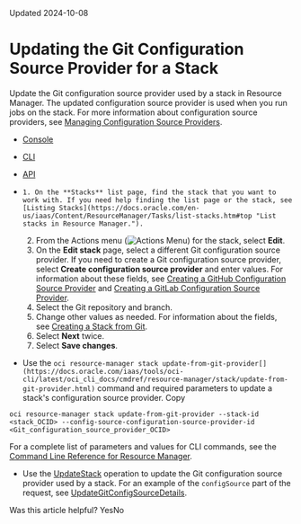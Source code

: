 Updated 2024-10-08
# Updating the Git Configuration Source Provider for a Stack
Update the Git configuration source provider used by a stack in Resource Manager. The updated configuration source provider is used when you run jobs on the stack.
For more information about configuration source providers, see [Managing Configuration Source Providers](https://docs.oracle.com/en-us/iaas/Content/ResourceManager/Tasks/managingconfigurationsourceproviders.htm#top "Remotely store Terraform configurations using configuration source providers in Resource Manager.").
  * [Console](https://docs.oracle.com/en-us/iaas/Content/ResourceManager/Tasks/update-stack-csp.htm)
  * [CLI](https://docs.oracle.com/en-us/iaas/Content/ResourceManager/Tasks/update-stack-csp.htm)
  * [API](https://docs.oracle.com/en-us/iaas/Content/ResourceManager/Tasks/update-stack-csp.htm)


  *     1. On the **Stacks** list page, find the stack that you want to work with. If you need help finding the list page or the stack, see [Listing Stacks](https://docs.oracle.com/en-us/iaas/Content/ResourceManager/Tasks/list-stacks.htm#top "List stacks in Resource Manager.").
    2. From the Actions menu (![Actions Menu](https://docs.oracle.com/en-us/iaas/Content/libraries/global-images/actions-menu.png)) for the stack, select **Edit**.
    3. On the **Edit stack** page, select a different Git configuration source provider.
If you need to create a Git configuration source provider, select **Create configuration source provider** and enter values. For information about these fields, see [Creating a GitHub Configuration Source Provider](https://docs.oracle.com/en-us/iaas/Content/ResourceManager/Tasks/create-csp-github.htm#top "Create a configuration source provider in Resource Manager from GitHub.") and [Creating a GitLab Configuration Source Provider](https://docs.oracle.com/en-us/iaas/Content/ResourceManager/Tasks/create-csp-gitlab.htm#top "Create a configuration source provider in Resource Manager from GitLab.").
    4. Select the Git repository and branch.
    5. Change other values as needed.
For information about the fields, see [Creating a Stack from Git](https://docs.oracle.com/en-us/iaas/Content/ResourceManager/Tasks/create-stack-git.htm#top "Create a stack in Resource Manager from a Terraform configuration stored in Git. Select a configuration source provider that specifies the Git information needed to access the configurations.").
    6. Select **Next** twice.
    7. Select **Save changes**.
  * Use the `oci resource-manager stack update-from-git-provider[](https://docs.oracle.com/iaas/tools/oci-cli/latest/oci_cli_docs/cmdref/resource-manager/stack/update-from-git-provider.html)` command and required parameters to update a stack's configuration source provider.
Copy
```
oci resource-manager stack update-from-git-provider --stack-id <stack_OCID> --config-source-configuration-source-provider-id <Git_configuration_source_provider_OCID>
```

For a complete list of parameters and values for CLI commands, see the [Command Line Reference for Resource Manager](https://docs.oracle.com/iaas/tools/oci-cli/latest/oci_cli_docs/cmdref/resource-manager.html).
  * Use the [UpdateStack](https://docs.oracle.com/iaas/api/#/en/resourcemanager/latest/Stack/UpdateStack) operation to update the Git configuration source provider used by a stack.
For an example of the `configSource` part of the request, see [UpdateGitConfigSourceDetails](https://docs.oracle.com/iaas/api/#/en/resourcemanager/latest/datatypes/UpdateGitConfigSourceDetails).


Was this article helpful?
YesNo


